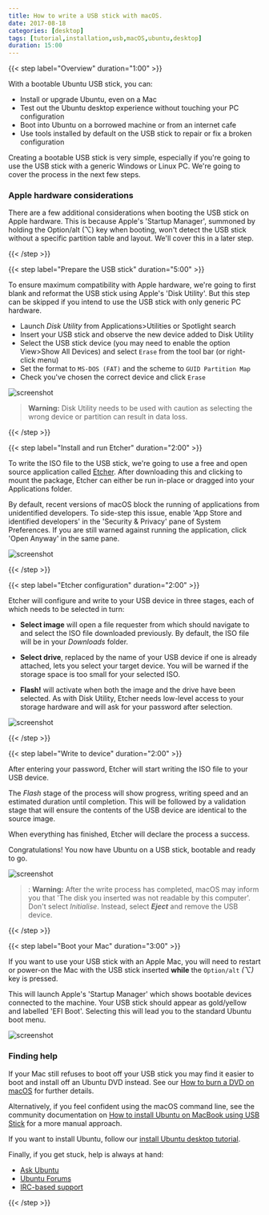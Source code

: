 ```yaml
---
title: How to write a USB stick with macOS.
date: 2017-08-18
categories: [desktop]
tags: [tutorial,installation,usb,macOS,ubuntu,desktop]
duration: 15:00
---
```


{{< step label="Overview" duration="1:00" >}}

With a bootable Ubuntu USB stick, you can:

- Install or upgrade Ubuntu, even on a Mac
- Test out the Ubuntu desktop experience without touching your PC configuration
- Boot into Ubuntu on a borrowed machine or from an internet cafe
- Use tools installed by default on the USB stick to repair or fix a broken configuration

Creating a bootable USB stick is very simple, especially if you're going to use the USB stick with a generic Windows or Linux PC. We're going to cover the process in the next few steps.

### Apple hardware considerations

There are a few additional considerations when booting the USB stick on Apple hardware. This is because Apple's 'Startup Manager', summoned by holding the Option/alt (⌥) key when booting, won't detect the USB stick without a specific partition table and layout. We'll cover this in a later step.


{{< /step >}}



{{< step label="Prepare the USB stick" duration="5:00" >}}

To ensure maximum compatibility with Apple hardware, we're going to first blank and reformat the USB stick using Apple's 'Disk Utility'. But this step can be skipped if you intend to use the USB stick with only generic PC hardware.

- Launch *Disk Utility* from Applications>Utilities or Spotlight search
- Insert your USB stick and observe the new device added to Disk Utility
- Select the USB stick device (you may need to enable the option View>Show All Devices) and select `Erase` from the tool bar (or right-click menu)
- Set the format to `MS-DOS (FAT)` and the scheme to `GUID Partition Map`
- Check you've chosen the correct device and click `Erase`

![screenshot](https://assets.ubuntu.com/v1/e0915a12-36187570-fdfeafae-10fa-11e8-8b51-c9377a9b60de.png)

> **Warning:** Disk Utility needs to be used with caution as selecting the wrong device or partition can result in data loss.

{{< /step >}}


{{< step label="Install and run Etcher" duration="2:00" >}}

To write the ISO file to the USB stick, we're going to use a free and open source application called [Etcher][etcher]. After downloading this and clicking to mount the package, Etcher can either be run in-place or dragged into your Applications folder.

By default, recent versions of macOS block the running of applications from unidentified developers. To side-step this issue, enable 'App Store and identified developers' in the 'Security & Privacy' pane of System Preferences. If you are still warned against running the application, click 'Open Anyway' in the same pane.

![screenshot](https://assets.ubuntu.com/v1/d8a3ee9d-macos-usb-etcher-run.png)

{{< /step >}}


{{< step label="Etcher configuration" duration="2:00" >}}

Etcher will configure and write to your USB device in three stages, each of which needs to be selected in turn:

- **Select image** will open a file requester from which should navigate to and select the ISO file downloaded previously. By default, the ISO file will be in your *Downloads* folder.  

- **Select drive**, replaced by the name of your USB device if one is already attached, lets you select your target device. You will be warned if the storage space is too small for your selected ISO.

- **Flash!** will activate when both the image and the drive have been selected. As with Disk Utility, Etcher needs low-level access to your storage hardware and will ask for your password after selection.

![screenshot](https://assets.ubuntu.com/v1/48b60ed0-macos-usb-etcher-config.png)

{{< /step >}}


{{< step label="Write to device" duration="2:00" >}}

After entering your password, Etcher will start writing the ISO file to your USB device.

The *Flash* stage of the process will show progress, writing speed and an estimated duration until completion. This will be followed by a validation stage that will ensure the contents of the USB device are identical to the source image.

When everything has finished, Etcher will declare the process a success.

Congratulations! You now have Ubuntu on a USB stick, bootable and ready to go.

![screenshot](https://assets.ubuntu.com/v1/9e8704ce-macos-usb-etcher-success.png)

> : **Warning:** After the write process has completed, macOS may inform you that 'The disk you inserted was not readable by this computer'. Don't select *Initialise*. Instead, select ***Eject*** and remove the USB device.

{{< /step >}}


{{< step label="Boot your Mac" duration="3:00" >}}

If you want to use your USB stick with an Apple Mac, you will need to restart or power-on the Mac with the USB stick inserted **while** the `Option/alt` *(⌥)* key is pressed.

This will launch Apple's 'Startup Manager' which shows bootable devices connected to the machine. Your USB stick should appear as gold/yellow and labelled 'EFI Boot'. Selecting this will lead you to the standard Ubuntu boot menu.

![screenshot](https://assets.ubuntu.com/v1/ee39c875-macos-usb-efi-boot.png)

### Finding help

If your Mac still refuses to boot off your USB stick you may find it easier to boot and install off an Ubuntu DVD instead. See our [How to burn a DVD on macOS][macdvd] for further details.

Alternatively, if you feel confident using the macOS command line, see the community documentation on [How to install Ubuntu on MacBook using USB Stick][macusb] for a more manual approach.

If you want to install Ubuntu, follow our [install Ubuntu desktop tutorial][installubuntu].

Finally, if you get stuck, help is always at hand:

* [Ask Ubuntu][askubuntu]
* [Ubuntu Forums][ubuntuforums]
* [IRC-based support][ircsupport]

<!-- LINKS -->
[getubuntu]: https://www.ubuntu.com/download
[macusb]: https://help.ubuntu.com/community/How%20to%20install%20Ubuntu%20on%20MacBook%20using%20USB%20Stick
[installubuntu]: https://tutorials.ubuntu.com/tutorial/tutorial-install-ubuntu-desktop#0
[macdvd]: https://tutorials.ubuntu.com/tutorial/tutorial-burn-a-dvd-on-macos#0
[askubuntu]: https://askubuntu.com/
[ubuntuforums]: https://ubuntuforums.org/
[ircsupport]: https://wiki.ubuntu.com/IRC/ChannelList
[etcher]: https://etcher.io/

{{< /step >}}